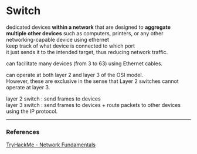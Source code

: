 # Switch

dedicated devices **within a network** that are designed to **aggregate multiple other devices** such as computers, printers, or any other networking-capable device using ethernet     
keep track of what device is connected to which port     
it just sends it to the intended target, thus reducing network traffic.     

can facilitate many devices (from 3 to 63) using Ethernet cables.  

can operate at both layer 2 and layer 3 of the OSI model.   
However, these are exclusive in the sense that Layer 2 switches cannot operate at layer 3.  

layer 2 switch : send frames to devices  
layer 3 switch : send frames to devices + route packets to other devices using the IP protocol.  





---

### References
[TryHackMe - Network Fundamentals](https://tryhackme.com/module/network-fundamentals)
